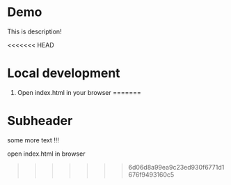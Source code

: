 # Demo

This is description!

<<<<<<< HEAD
# Local development

1. Open index.html in your browser
=======
# Subheader
some more text !!!

open index.html in browser
>>>>>>> 6d06d8a99ea9c23ed930f6771d1676f9493160c5
